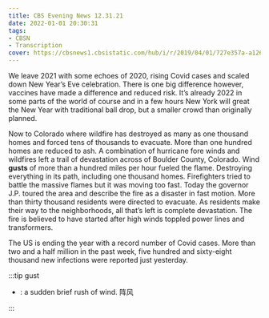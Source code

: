 ```yaml
---
title: CBS Evening News 12.31.21
date: 2022-01-01 20:30:31
tags:
- CBSN
- Transcription
cover: https://cbsnews1.cbsistatic.com/hub/i/r/2019/04/01/727e357a-a126-4138-a2c5-4d3222669d57/thumbnail/640x360/3ff2761028dc5c65cc4f07acd54bcd5c/cbsn2-logo-1920x1080.jpg
---
```

We leave 2021 with some echoes of 2020, rising Covid cases and scaled down New Year’s Eve celebration. There is one big difference however, vaccines have made a difference and reduced risk. It’s already 2022 in some parts of the world of course and in a few hours New York will great the New Year with traditional ball drop, but a smaller crowd than originally planned. 

Now to Colorado where wildfire has destroyed as many as one thousand homes and forced tens of thousands to evacuate. More than one hundred homes are reduced to ash. 
A combination of hurricane fore winds and wildfires left a trail of devastation across of Boulder County, Colorado. Wind **gusts** of more than a hundred miles per hour fueled the flame. Destroying everything in its path, including one thousand homes. Firefighters tried to battle the massive flames but it was moving too fast. Today the governor J.P. toured the area and describe the fire as a disaster in fast motion. More than thirty thousand residents were directed to evacuate. As residents make their way to the neighborhoods, all that’s left is complete devastation. The fire is believed to have started after high winds toppled power lines and transformers. 

The US is ending the year with a record number of Covid cases. More than two and a half million in the past week, five hundred and sixty-eight thousand new infections were reported just yesterday. 


:::tip gust

- : a sudden brief rush of wind. 阵风
  
:::